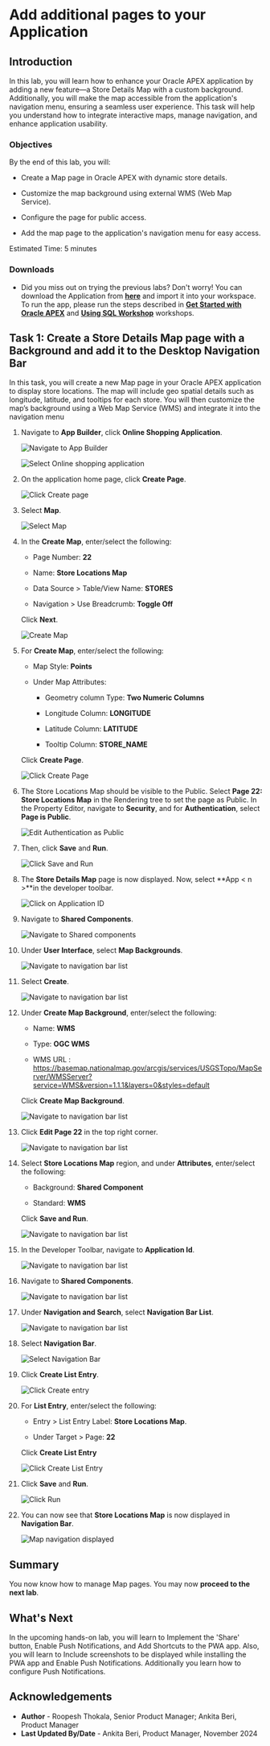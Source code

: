 # Add additional pages to your Application

## Introduction

In this lab, you will learn how to enhance your Oracle APEX application by adding a new feature—a Store Details Map with a custom background. Additionally, you will make the map accessible from the application's navigation menu, ensuring a seamless user experience. This task will help you understand how to integrate interactive maps, manage navigation, and enhance application usability.

### Objectives

By the end of this lab, you will:

- Create a Map page in Oracle APEX with dynamic store details.

- Customize the map background using external WMS (Web Map Service).

- Configure the page for public access.

- Add the map page to the application's navigation menu for easy access.

Estimated Time: 5 minutes

### Downloads

- Did you miss out on trying the previous labs? Don't worry! You can download the Application from **[here](files/online-shopping-cart-12.sql)** and import it into your workspace. To run the app, please run the steps described in **[Get Started with Oracle APEX](https://livelabs.oracle.com/pls/apex/r/dbpm/livelabs/run-workshop?p210_wid=3509)** and **[Using SQL Workshop](https://livelabs.oracle.com/pls/apex/r/dbpm/livelabs/run-workshop?p210_wid=3524)** workshops.

## Task 1: Create a Store Details Map page with a Background and add it to the Desktop Navigation Bar

In this task, you will create a new Map page in your Oracle APEX application to display store locations. The map will include geo spatial details such as longitude, latitude, and tooltips for each store. You will then customize the map’s background using a Web Map Service (WMS) and integrate it into the navigation menu

1. Navigate to **App Builder**, click **Online Shopping Application**.

    ![Navigate to App Builder](images/create-map1.png " ")

    ![Select Online shopping application](images/create-map2.png " ")

2. On the application home page, click **Create Page**.

    ![Click Create page](images/create-map3.png " ")

3. Select **Map**.

    ![Select Map](images/create-map4.png " ")

4. In the **Create Map**, enter/select the following:

    - Page Number: **22**

    - Name: **Store Locations Map**

    - Data Source > Table/View Name: **STORES**

    - Navigation > Use Breadcrumb: **Toggle Off**

    Click **Next**.

    ![Create Map](images/create-map5.png " ")

5. For **Create Map**, enter/select the following:

    - Map Style: **Points**

    - Under Map Attributes:

        - Geometry column Type: **Two Numeric Columns**

        - Longitude Column: **LONGITUDE**

        - Latitude Column: **LATITUDE**

        - Tooltip Column: **STORE_NAME**

    Click **Create Page**.

    ![Click Create Page](images/create-map6.png " ")

6. The Store Locations Map should be visible to the Public. Select **Page 22: Store Locations Map** in the Rendering tree to set the page as Public. In the Property Editor, navigate to **Security**, and for **Authentication**, select **Page is Public**.

    ![Edit Authentication as Public](images/make-page-public.png)

7. Then, click **Save** and **Run**.

    ![Click Save and Run](images/save-runn.png " ")

8. The **Store Details Map** page is now displayed. Now, select **App < n >**in the developer toolbar.

   ![Click on Application ID](images/run-map1.png " ")

9. Navigate to **Shared Components**.

   ![Navigate to Shared components](images/customise-map1.png " ")

10. Under **User Interface**, select **Map Backgrounds**.

    ![Navigate to navigation bar list](images/map-back.png " ")

11. Select **Create**.

    ![Navigate to navigation bar list](images/map-back-create.png " ")

12. Under **Create Map Background**, enter/select the following:

      - Name: **WMS**

      - Type: **OGC WMS**

      - WMS URL : https://basemap.nationalmap.gov/arcgis/services/USGSTopo/MapServer/WMSServer?service=WMS&version=1.1.1&layers=0&styles=default

      Click **Create Map Background**.

     ![Navigate to navigation bar list](images/map-back-create1.png " ")

13. Click **Edit Page 22** in the top right corner.

    ![Navigate to navigation bar list](images/map-back-create2.png " ")

14. Select **Store Locations Map** region, and under **Attributes**, enter/select the following:

     - Background: **Shared Component**

     - Standard: **WMS**

    Click **Save and Run**.

    ![Navigate to navigation bar list](images/map-back-create3.png " ")

15. In the Developer Toolbar, navigate to **Application Id**.

    ![Navigate to navigation bar list](images/wms-map.png " ")

16. Navigate to **Shared Components**.

    ![Navigate to navigation bar list](images/map-sc.png " ")

17. Under **Navigation and Search**, select **Navigation Bar List**.

    ![Navigate to navigation bar list](images/map-nav.png " ")

18. Select **Navigation Bar**.

    ![Select Navigation Bar](images/customise-map3.png " ")

19. Click **Create List Entry**.

    ![Click Create entry](images/customise-map4.png " ")

20. For **List Entry**, enter/select the following:

    - Entry > List Entry Label: **Store Locations Map**.

    - Under Target > Page: **22**

    Click **Create List Entry**

    ![Click Create List Entry](images/customise-map5.png " ")

21. Click **Save** and **Run**.

    ![Click Run](images/customise-map6.png " ")

22. You can now see that **Store Locations Map** is now displayed in **Navigation Bar**.

    ![Map navigation displayed](images/run-map2.png " ")

## Summary

You now know how to manage Map pages. You may now **proceed to the next lab**.

## What's Next

In the upcoming hands-on lab, you will learn to Implement the 'Share' button, Enable Push Notifications, and Add Shortcuts to the PWA app. Also, you will learn to Include screenshots to be displayed while installing the PWA app and Enable Push Notifications. Additionally you learn how to configure Push Notifications.

## Acknowledgements

- **Author** - Roopesh Thokala, Senior Product Manager; Ankita Beri, Product Manager
- **Last Updated By/Date** - Ankita Beri, Product Manager, November 2024

